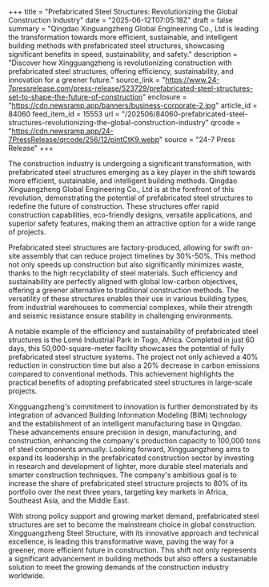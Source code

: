 +++
title = "Prefabricated Steel Structures: Revolutionizing the Global Construction Industry"
date = "2025-06-12T07:05:18Z"
draft = false
summary = "Qingdao Xinguangzheng Global Engineering Co., Ltd is leading the transformation towards more efficient, sustainable, and intelligent building methods with prefabricated steel structures, showcasing significant benefits in speed, sustainability, and safety."
description = "Discover how Xingguangzheng is revolutionizing construction with prefabricated steel structures, offering efficiency, sustainability, and innovation for a greener future."
source_link = "https://www.24-7pressrelease.com/press-release/523729/prefabricated-steel-structures-set-to-shape-the-future-of-construction"
enclosure = "https://cdn.newsramp.app/banners/business-corporate-2.jpg"
article_id = 84060
feed_item_id = 15553
url = "/202506/84060-prefabricated-steel-structures-revolutionizing-the-global-construction-industry"
qrcode = "https://cdn.newsramp.app/24-7PressRelease/qrcode/256/12/pintCtK9.webp"
source = "24-7 Press Release"
+++

<p>The construction industry is undergoing a significant transformation, with prefabricated steel structures emerging as a key player in the shift towards more efficient, sustainable, and intelligent building methods. Qingdao Xinguangzheng Global Engineering Co., Ltd is at the forefront of this revolution, demonstrating the potential of prefabricated steel structures to redefine the future of construction. These structures offer rapid construction capabilities, eco-friendly designs, versatile applications, and superior safety features, making them an attractive option for a wide range of projects.</p><p>Prefabricated steel structures are factory-produced, allowing for swift on-site assembly that can reduce project timelines by 30%-50%. This method not only speeds up construction but also significantly minimizes waste, thanks to the high recyclability of steel materials. Such efficiency and sustainability are perfectly aligned with global low-carbon objectives, offering a greener alternative to traditional construction methods. The versatility of these structures enables their use in various building types, from industrial warehouses to commercial complexes, while their strength and seismic resistance ensure stability in challenging environments.</p><p>A notable example of the efficiency and sustainability of prefabricated steel structures is the Lomé Industrial Park in Togo, Africa. Completed in just 60 days, this 50,000-square-meter facility showcases the potential of fully prefabricated steel structure systems. The project not only achieved a 40% reduction in construction time but also a 20% decrease in carbon emissions compared to conventional methods. This achievement highlights the practical benefits of adopting prefabricated steel structures in large-scale projects.</p><p>Xingguangzheng's commitment to innovation is further demonstrated by its integration of advanced Building Information Modeling (BIM) technology and the establishment of an intelligent manufacturing base in Qingdao. These advancements ensure precision in design, manufacturing, and construction, enhancing the company's production capacity to 100,000 tons of steel components annually. Looking forward, Xingguangzheng aims to expand its leadership in the prefabricated construction sector by investing in research and development of lighter, more durable steel materials and smarter construction techniques. The company's ambitious goal is to increase the share of prefabricated steel structure projects to 80% of its portfolio over the next three years, targeting key markets in Africa, Southeast Asia, and the Middle East.</p><p>With strong policy support and growing market demand, prefabricated steel structures are set to become the mainstream choice in global construction. Xingguangzheng Steel Structure, with its innovative approach and technical excellence, is leading this transformative wave, paving the way for a greener, more efficient future in construction. This shift not only represents a significant advancement in building methods but also offers a sustainable solution to meet the growing demands of the construction industry worldwide.</p>